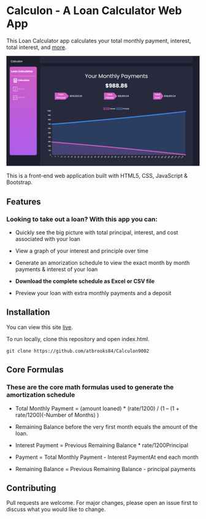 # Calculon - A Loan Calculator Web App

This Loan Calculator app calculates your total monthly payment, interest, total interest, and [more](#features).

![Screenshot](/Images/screenshot.png)

This is a front-end web application built with HTML5, CSS, JavaScript & Bootstrap.

## Features

### Looking to take out a loan? With this app you can:

* Quickly see the big picture with total principal, interest, and cost associated with your loan

* View a graph of your interest and principle over time

* Generate an amorization schedule to view the exact month by month payments & interest of your loan

* **Download the complete schedule as Excel or CSV file**

* Preview your loan with extra monthly payments and a deposit

## Installation

You can view this site [live](https://ldjpab-mortgage-calculator.netlify.app/).

To run locally, clone this repository and open index.html.

``` sourceCode
git clone https://github.com/atbrooks84/Calculon9002
```

## Core Formulas

### These are the core math formulas used to generate the amortization schedule

* Total Monthly Payment = (amount loaned) * (rate/1200) / (1 – (1 + rate/1200)(-Number of Months) )

* Remaining Balance before the very first month equals the amount of the loan.

* Interest Payment = Previous Remaining Balance * rate/1200Principal

* Payment = Total Monthly Payment - Interest PaymentAt end each month

* Remaining Balance = Previous Remaining Balance - principal payments

## Contributing
Pull requests are welcome. For major changes, please open an issue first to discuss what you would like to change.